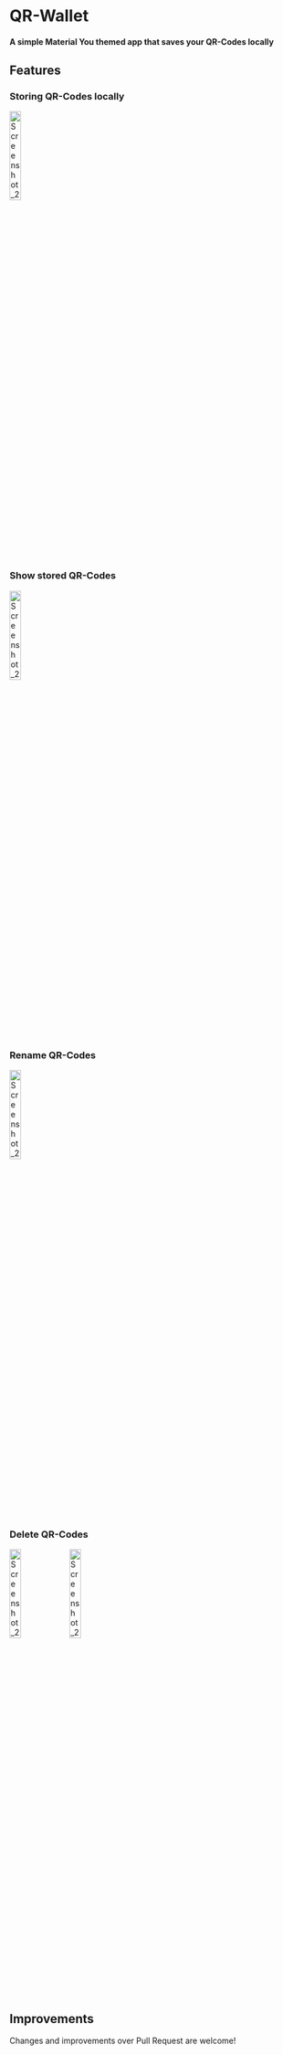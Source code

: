 # QR-Wallet

#### A simple Material You themed app that saves your QR-Codes locally

## Features

### Storing QR-Codes locally

<img width="20%" height="20%" alt="Screenshot_20250721-203638" src="https://github.com/user-attachments/assets/9ac94c4d-c6ec-4979-8494-a35283c05543" />

### Show stored QR-Codes

<img width="20%" height="20%" alt="Screenshot_20250721-203655" src="https://github.com/user-attachments/assets/25292e1d-d6b1-49da-9f38-6bd48f7e6122" />

### Rename QR-Codes

<img width="20%" height="20%" alt="Screenshot_20250721-203703" src="https://github.com/user-attachments/assets/865065b2-c8aa-47cd-82fc-7e1d33a7da2e" />

### Delete QR-Codes

<img width="20%" height="20%" alt="Screenshot_20250721-203746" src="https://github.com/user-attachments/assets/92c7e237-5ef8-4596-be52-28b29c734280" />
<img width="20%" height="20%" alt="Screenshot_20250721-203750" src="https://github.com/user-attachments/assets/bcc5ccb3-b199-45f9-a6ae-228c27251c20" />

## Improvements

Changes and improvements over Pull Request are welcome!
